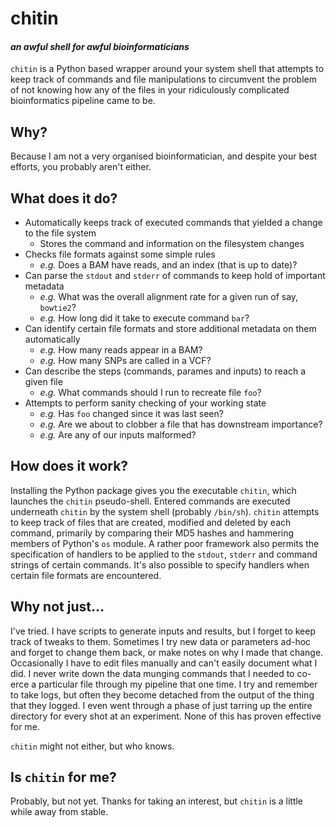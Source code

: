 # chitin
#### *an awful shell for awful bioinformaticians*

`chitin` is a Python based wrapper around your system shell that attempts to keep track of commands and file manipulations to circumvent the problem of not knowing how any of the files in your ridiculously complicated bioinformatics pipeline came to be.

## Why?
Because I am not a very organised bioinformatician, and despite your best efforts, you probably aren't either.

## What does it do?
* Automatically keeps track of executed commands that yielded a change to the file system
    * Stores the command and information on the filesystem changes
* Checks file formats against some simple rules
    * *e.g.* Does a BAM have reads, and an index (that is up to date)?
* Can parse the `stdout` and `stderr` of commands to keep hold of important metadata
    * *e.g.* What was the overall alignment rate for a given run of say, `bowtie2`?
    * *e.g.* How long did it take to execute command `bar`?
* Can identify certain file formats and store additional metadata on them automatically
    * *e.g.* How many reads appear in a BAM?
    * *e.g.* How many SNPs are called in a VCF?
* Can describe the steps (commands, parames and inputs) to reach a given file
    * *e.g.* What commands should I run to recreate file `foo`?
* Attempts to perform sanity checking of your working state
    * *e.g.* Has `foo` changed since it was last seen?
    * *e.g.* Are we about to clobber a file that has downstream importance?
    * *e.g.* Are any of our inputs malformed?
    
## How does it work?
Installing the Python package gives you the executable `chitin`, which launches the `chitin` pseudo-shell. Entered commands are executed underneath `chitin` by the system shell (probably `/bin/sh`). `chitin` attempts to keep track of files that are created, modified and deleted by each command, primarily by comparing their MD5 hashes and hammering members of Python's `os` module. A rather poor framework also permits the specification of handlers to be applied to the `stdout`, `stderr` and command strings of certain commands. It's also possible to specify handlers when certain file formats are encountered.

## Why not just...
I've tried. I have scripts to generate inputs and results, but I forget to keep track of tweaks to them. Sometimes I try new data or parameters ad-hoc and forget to change them back, or make notes on why I made that change. Occasionally I have to edit files manually and can't easily document what I did. I never write down the data munging commands that I needed to co-erce a particular file through my pipeline that one time. I try and remember to take logs, but often they become detached from the output of the thing that they logged. I even went through a phase of just tarring up the entire directory for every shot at an experiment. None of this has proven effective for me.

`chitin` might not either, but who knows.

## Is `chitin` for me?
Probably, but not yet. Thanks for taking an interest, but `chitin` is a little while away from stable.
